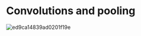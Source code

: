 # Convolutions and pooling
<img src="https://i.ibb.co/m6dCY6M/ed9ca14839ad0201f19e.gif" alt="ed9ca14839ad0201f19e" border="0">
